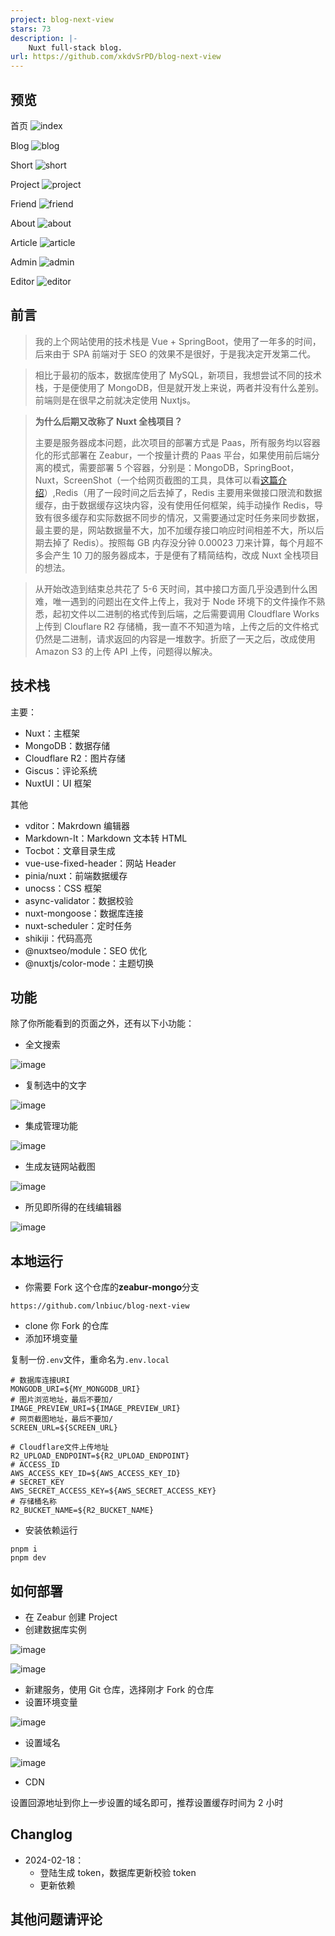 ```yaml
---
project: blog-next-view
stars: 73
description: |-
    Nuxt full-stack blog.
url: https://github.com/xkdvSrPD/blog-next-view
---
```


## 预览

首页
![index](./doc/index.png)

Blog
![blog](./doc/blog.png)

Short
![short](./doc/short.png)

Project
![project](./doc/project.png)

Friend
![friend](./doc/friend.png)

About
![about](./doc/about.png)

Article
![article](./doc/article.png)

Admin
![admin](./doc/admin.png)

Editor
![editor](./doc/editor.png)

## 前言

> 我的上个网站使用的技术栈是 Vue + SpringBoot，使用了一年多的时间，后来由于 SPA 前端对于 SEO 的效果不是很好，于是我决定开发第二代。

> 相比于最初的版本，数据库使用了 MySQL，新项目，我想尝试不同的技术栈，于是便使用了 MongoDB，但是就开发上来说，两者并没有什么差别。前端则是在很早之前就决定使用 Nuxtjs。

> **为什么后期又改称了 Nuxt 全栈项目？**
>
> 主要是服务器成本问题，此次项目的部署方式是 Paas，所有服务均以容器化的形式部署在 Zeabur，一个按量计费的 Paas 平台，如果使用前后端分离的模式，需要部署 5 个容器，分别是：MongoDB，SpringBoot，Nuxt，ScreenShot（一个给网页截图的工具，具体可以看[这篇介绍](https://vio.vin/article/use-puppeteer)）,Redis（用了一段时间之后去掉了，Redis 主要用来做接口限流和数据缓存，由于数据缓存这块内容，没有使用任何框架，纯手动操作 Redis，导致有很多缓存和实际数据不同步的情况，又需要通过定时任务来同步数据，最主要的是，网站数据量不大，加不加缓存接口响应时间相差不大，所以后期去掉了 Redis）。按照每 GB 内存没分钟 0.00023 刀来计算，每个月超不多会产生 10 刀的服务器成本，于是便有了精简结构，改成 Nuxt 全栈项目的想法。

> 从开始改造到结束总共花了 5-6 天时间，其中接口方面几乎没遇到什么困难，唯一遇到的问题出在文件上传上，我对于 Node 环境下的文件操作不熟悉，起初文件以二进制的格式传到后端，之后需要调用 Cloudflare Works 上传到 Clouflare R2 存储桶，我一直不不知道为啥，上传之后的文件格式仍然是二进制，请求返回的内容是一堆数字。折麽了一天之后，改成使用 Amazon S3 的上传 API 上传，问题得以解决。

## 技术栈

主要：

-   Nuxt：主框架
-   MongoDB：数据存储
-   Cloudflare R2：图片存储
-   Giscus：评论系统
-   NuxtUI：UI 框架

其他

-   vditor：Makrdown 编辑器
-   Markdown-It：Markdown 文本转 HTML
-   Tocbot：文章目录生成
-   vue-use-fixed-header：网站 Header
-   pinia/nuxt：前端数据缓存
-   unocss：CSS 框架
-   async-validator：数据校验
-   nuxt-mongoose：数据库连接
-   nuxt-scheduler：定时任务
-   shikiji：代码高亮
-   @nuxtseo/module：SEO 优化
-   @nuxtjs/color-mode：主题切换

## 功能

除了你所能看到的页面之外，还有以下小功能：

-   全文搜索

![image](https://r2-img.lnbiuc.com/blog/2024/02/2183ab9bfce23f50dd39994b521a44f5ea408fcab6d5fe525b2124527a7ea58e.gif)

-   复制选中的文字

![image](https://r2-img.lnbiuc.com/blog/2024/02/ac7f1ae9cb91cbc854b3fd1f546a77a6aab9b81125b052129314a7d95075d97e.gif)

-   集成管理功能

![image](https://r2-img.lnbiuc.com/blog/2024/02/778bcda66ce1cd8fc5353f664ad7db688fa5ccaaeea0e8f83480531ca26e4133.gif)

-   生成友链网站截图

![image](https://r2-img.lnbiuc.com/blog/2024/02/795217bb78e0e06735174c020e0ad71c84c57184980c963c1de4ae0690fdc633.gif)

-   所见即所得的在线编辑器

![image](https://r2-img.lnbiuc.com/blog/2024/02/d413820eee0bb39b9df6732629ce9e757e84097658d6d8ad67a8ac8ffb2896c0.png)

## 本地运行

-   你需要 Fork 这个仓库的**zeabur-mongo**分支

```
https://github.com/lnbiuc/blog-next-view
```

-   clone 你 Fork 的仓库
-   添加环境变量

复制一份`.env`文件，重命名为`.env.local`

```
# 数据库连接URI
MONGODB_URI=${MY_MONGODB_URI}
# 图片浏览地址，最后不要加/
IMAGE_PREVIEW_URI=${IMAGE_PREVIEW_URI}
# 网页截图地址，最后不要加/
SCREEN_URL=${SCREEN_URL}

# Cloudflare文件上传地址
R2_UPLOAD_ENDPOINT=${R2_UPLOAD_ENDPOINT}
# ACCESS_ID
AWS_ACCESS_KEY_ID=${AWS_ACCESS_KEY_ID}
# SECRET_KEY
AWS_SECRET_ACCESS_KEY=${AWS_SECRET_ACCESS_KEY}
# 存储桶名称
R2_BUCKET_NAME=${R2_BUCKET_NAME}

```

-   安装依赖运行

```shell
pnpm i
pnpm dev
```

## 如何部署

-   在 Zeabur 创建 Project
-   创建数据库实例

![image](https://r2-img.lnbiuc.com/blog/2024/02/0b25696f98d61cefa0788a772080235ae1d37fb284ac667562501176e93f18eb.png)

![image](https://r2-img.lnbiuc.com/blog/2024/02/4cdf4cbefbf6a99ebdeb580379384da535c3e5e2e9ed97720cbd9a644909b841.png)

-   新建服务，使用 Git 仓库，选择刚才 Fork 的仓库
-   设置环境变量

![image](https://r2-img.lnbiuc.com/blog/2024/02/5fe2a384723b41a53a165f836cf986df877758ed0e1f277321ffff0ba3ce2abf.png)

-   设置域名

![image](https://r2-img.lnbiuc.com/blog/2024/02/4406c7cd4c0afaab718ce5fae741ca06d7cbf1f04616679b17fdd668ee6e67a1.png)

-   CDN

设置回源地址到你上一步设置的域名即可，推荐设置缓存时间为 2 小时

## Changlog

-   2024-02-18：
    -   登陆生成 token，数据库更新校验 token
    -   更新依赖

## 其他问题请评论

